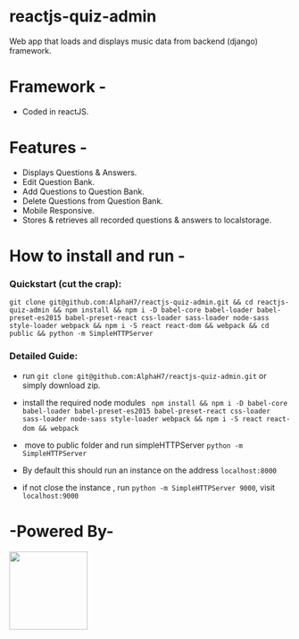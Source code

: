 
# reactjs-quiz-admin
Web app that loads and displays music data from backend (django) framework.

# Framework -

  - Coded in reactJS.

# Features -

  - Displays Questions & Answers.
  - Edit Question Bank.
  - Add Questions to Question Bank.
  - Delete Questions from Question Bank.
  - Mobile Responsive. 
  - Stores & retrieves all recorded questions & answers to localstorage. 

# How to install and run -

### Quickstart (cut the crap):

	git clone git@github.com:AlphaH7/reactjs-quiz-admin.git && cd reactjs-quiz-admin && npm install && npm i -D babel-core babel-loader babel-preset-es2015 babel-preset-react css-loader sass-loader node-sass style-loader webpack && npm i -S react react-dom && webpack && cd public && python -m SimpleHTTPServer


### Detailed Guide: 

 - run ```git clone git@github.com:AlphaH7/reactjs-quiz-admin.git```  or simply download zip.
 
- install the required node modules ``` npm install && npm i -D babel-core babel-loader babel-preset-es2015 babel-preset-react css-loader sass-loader node-sass style-loader webpack && npm i -S react react-dom && webpack```
   
-  move to public folder and run simpleHTTPServer ```python -m SimpleHTTPServer```
- By default this should run an instance on the address ```localhost:8000```
- if not close the instance , run ```python -m SimpleHTTPServer 9000```, visit ```localhost:9000```


# -Powered By-
 <img src="http://ax.vacau.com/images/reactpackage.png" height="140">
